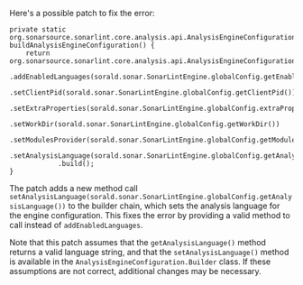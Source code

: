 Here's a possible patch to fix the error:
```
private static org.sonarsource.sonarlint.core.analysis.api.AnalysisEngineConfiguration buildAnalysisEngineConfiguration() {
    return org.sonarsource.sonarlint.core.analysis.api.AnalysisEngineConfiguration.builder()
            .addEnabledLanguages(sorald.sonar.SonarLintEngine.globalConfig.getEnabledLanguages())
            .setClientPid(sorald.sonar.SonarLintEngine.globalConfig.getClientPid())
            .setExtraProperties(sorald.sonar.SonarLintEngine.globalConfig.extraProperties())
            .setWorkDir(sorald.sonar.SonarLintEngine.globalConfig.getWorkDir())
            .setModulesProvider(sorald.sonar.SonarLintEngine.globalConfig.getModulesProvider())
            .setAnalysisLanguage(sorald.sonar.SonarLintEngine.globalConfig.getAnalysisLanguage())
            .build();
}
```
The patch adds a new method call `setAnalysisLanguage(sorald.sonar.SonarLintEngine.globalConfig.getAnalysisLanguage())` to the builder chain, which sets the analysis language for the engine configuration. This fixes the error by providing a valid method to call instead of `addEnabledLanguages`.

Note that this patch assumes that the `getAnalysisLanguage()` method returns a valid language string, and that the `setAnalysisLanguage()` method is available in the `AnalysisEngineConfiguration.Builder` class. If these assumptions are not correct, additional changes may be necessary.